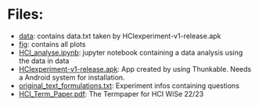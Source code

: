 # Files: 

* [data](data): contains data.txt taken by HCIexperiment-v1-release.apk
* [fig](fig): contains all plots
* [HCI_analyse.ipynb](HCI_analyse.ipynb): jupyter notebook containing a data analysis using the data in data
* [HCIexperiment-v1-release.apk](HCIexperiment-v1-release.apk): App created by using Thunkable. Needs a Android system for installation.
* [original_text_formulations.txt](original_text_formulations.txt): Experiment infos containing questions
* [HCI_Term_Paper.pdf](HCI_Term_Paper.pdf): The Termpaper for HCI WiSe 22/23
